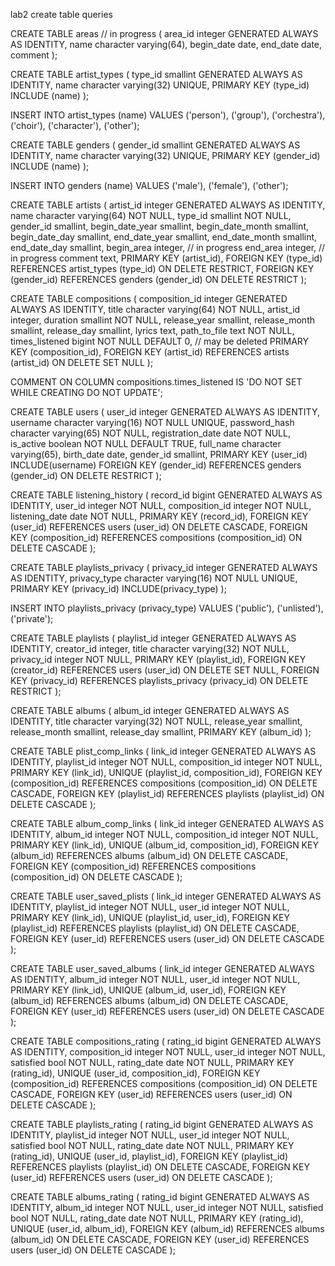 lab2 create table queries

CREATE TABLE areas	// in progress
(
    area_id integer GENERATED ALWAYS AS IDENTITY,
    name character varying(64),
    begin_date date, 
    end_date date,
    comment
);

CREATE TABLE artist_types
(
    type_id smallint GENERATED ALWAYS AS IDENTITY,
    name character varying(32) UNIQUE,
    PRIMARY KEY (type_id)
	INCLUDE (name)
);

INSERT INTO artist_types (name) 
VALUES ('person'), ('group'), ('orchestra'), ('choir'), ('character'), ('other');

CREATE TABLE genders
(
    gender_id smallint GENERATED ALWAYS AS IDENTITY,
    name character varying(32) UNIQUE,
    PRIMARY KEY (gender_id)
	INCLUDE (name)
);

INSERT INTO genders (name)
VALUES ('male'), ('female'), ('other');

CREATE TABLE artists
(
    artist_id integer GENERATED ALWAYS AS IDENTITY,
    name character varying(64) NOT NULL,
    type_id smallint NOT NULL,
    gender_id smallint,
    begin_date_year smallint,
    begin_date_month smallint,
    begin_date_day smallint,
    end_date_year smallint,
    end_date_month smallint,
    end_date_day smallint,
    begin_area integer,	// in progress
    end_area integer,	// in progress
    comment text,
    PRIMARY KEY (artist_id),
    FOREIGN KEY (type_id)
	REFERENCES artist_types (type_id)
	ON DELETE RESTRICT,
    FOREIGN KEY (gender_id)
	REFERENCES genders (gender_id)
	ON DELETE RESTRICT
);

CREATE TABLE compositions
(
    composition_id integer GENERATED ALWAYS AS IDENTITY,
    title character varying(64) NOT NULL,
    artist_id integer,
    duration smallint NOT NULL,
    release_year smallint,
    release_month smallint,
    release_day smallint,
    lyrics text,
    path_to_file text NOT NULL,
    times_listened bigint NOT NULL DEFAULT 0,	// may be deleted
    PRIMARY KEY (composition_id),
    FOREIGN KEY (artist_id)
	REFERENCES artists (artist_id)
	ON DELETE SET NULL
);

COMMENT ON COLUMN compositions.times_listened
    IS 'DO NOT SET WHILE CREATING
DO NOT UPDATE';

CREATE TABLE users
(
    user_id integer GENERATED ALWAYS AS IDENTITY,
    username character varying(16) NOT NULL UNIQUE,
    password_hash character varying(65) NOT NULL,
    registration_date date NOT NULL,
    is_active boolean NOT NULL DEFAULT TRUE,
    full_name character varying(65),
    birth_date date,
    gender_id smallint,
    PRIMARY KEY (user_id)
	INCLUDE(username)
    FOREIGN KEY (gender_id)
	REFERENCES genders (gender_id)
	ON DELETE RESTRICT
);

CREATE TABLE listening_history
(
    record_id bigint GENERATED ALWAYS AS IDENTITY,
    user_id integer NOT NULL,
    composition_id integer NOT NULL,
    listening_date date NOT NULL,
    PRIMARY KEY (record_id),
    FOREIGN KEY (user_id)
	REFERENCES users (user_id)
	ON DELETE CASCADE,
    FOREIGN KEY (composition_id)
	REFERENCES compositions (composition_id)
	ON DELETE CASCADE
);

CREATE TABLE playlists_privacy
(
    privacy_id integer GENERATED ALWAYS AS IDENTITY,
    privacy_type character varying(16) NOT NULL UNIQUE,
    PRIMARY KEY (privacy_id)
	INCLUDE(privacy_type)
);

INSERT INTO playlists_privacy (privacy_type)
VALUES ('public'), ('unlisted'), ('private');

CREATE TABLE playlists
(
    playlist_id integer GENERATED ALWAYS AS IDENTITY,
    creator_id integer,
    title character varying(32) NOT NULL,
    privacy_id integer NOT NULL,
    PRIMARY KEY (playlist_id),
    FOREIGN KEY (creator_id)
        REFERENCES users (user_id)
	ON DELETE SET NULL,
    FOREIGN KEY (privacy_id)
	REFERENCES playlists_privacy (privacy_id)
	ON DELETE RESTRICT
);

CREATE TABLE albums
(
    album_id integer GENERATED ALWAYS AS IDENTITY,
    title character varying(32) NOT NULL,
    release_year smallint,
    release_month smallint,
    release_day smallint,
    PRIMARY KEY (album_id)
);

CREATE TABLE plist_comp_links
(
    link_id integer GENERATED ALWAYS AS IDENTITY,
    playlist_id integer NOT NULL,
    composition_id integer NOT NULL,
    PRIMARY KEY (link_id),
    UNIQUE (playlist_id, composition_id),
    FOREIGN KEY (composition_id)
        REFERENCES compositions (composition_id)
	ON DELETE CASCADE,
    FOREIGN KEY (playlist_id)
        REFERENCES playlists (playlist_id)
	ON DELETE CASCADE
);

CREATE TABLE album_comp_links
(
    link_id integer GENERATED ALWAYS AS IDENTITY,
    album_id integer NOT NULL,
    composition_id integer NOT NULL,
    PRIMARY KEY (link_id),
    UNIQUE (album_id, composition_id),
    FOREIGN KEY (album_id)
        REFERENCES albums (album_id)
	ON DELETE CASCADE,
    FOREIGN KEY (composition_id)
        REFERENCES compositions (composition_id)
	ON DELETE CASCADE
);

CREATE TABLE user_saved_plists
(
    link_id integer GENERATED ALWAYS AS IDENTITY,
    playlist_id integer NOT NULL,
    user_id integer NOT NULL,
    PRIMARY KEY (link_id),
    UNIQUE (playlist_id, user_id),
    FOREIGN KEY (playlist_id)
        REFERENCES playlists (playlist_id)
	ON DELETE CASCADE,
    FOREIGN KEY (user_id)
        REFERENCES users (user_id)
	ON DELETE CASCADE
);

CREATE TABLE user_saved_albums
(
    link_id integer GENERATED ALWAYS AS IDENTITY,
    album_id integer NOT NULL,
    user_id integer NOT NULL,
    PRIMARY KEY (link_id),
    UNIQUE (album_id, user_id),
    FOREIGN KEY (album_id)
        REFERENCES albums (album_id)
	ON DELETE CASCADE,
    FOREIGN KEY (user_id)
        REFERENCES users (user_id)
	ON DELETE CASCADE
);

CREATE TABLE compositions_rating
(
    rating_id bigint GENERATED ALWAYS AS IDENTITY,
    composition_id integer NOT NULL,
    user_id integer NOT NULL,
    satisfied bool NOT NULL,
    rating_date date NOT NULL,
    PRIMARY KEY (rating_id),
    UNIQUE (user_id, composition_id),
    FOREIGN KEY (composition_id)
        REFERENCES compositions (composition_id)
	ON DELETE CASCADE,
    FOREIGN KEY (user_id)
        REFERENCES users (user_id)
	ON DELETE CASCADE
);

CREATE TABLE playlists_rating
(
    rating_id bigint GENERATED ALWAYS AS IDENTITY,
    playlist_id integer NOT NULL,
    user_id integer NOT NULL,
    satisfied bool NOT NULL,
    rating_date date NOT NULL,
    PRIMARY KEY (rating_id),
    UNIQUE (user_id, playlist_id),
    FOREIGN KEY (playlist_id)
        REFERENCES playlists (playlist_id)
	ON DELETE CASCADE,
    FOREIGN KEY (user_id)
        REFERENCES users (user_id)
	ON DELETE CASCADE
);

CREATE TABLE albums_rating
(
    rating_id bigint GENERATED ALWAYS AS IDENTITY,
    album_id integer NOT NULL,
    user_id integer NOT NULL,
    satisfied bool NOT NULL,
    rating_date date NOT NULL,
    PRIMARY KEY (rating_id),
    UNIQUE (user_id, album_id),
    FOREIGN KEY (album_id)
        REFERENCES albums (album_id)
	ON DELETE CASCADE,
    FOREIGN KEY (user_id)
        REFERENCES users (user_id)
	ON DELETE CASCADE
);
